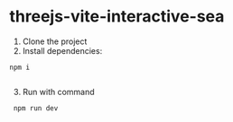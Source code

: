# threejs-vite-interactive-sea

1. Clone the project
2. Install dependencies:  
```
npm i
 
```
3. Run with command
```
 npm run dev
```